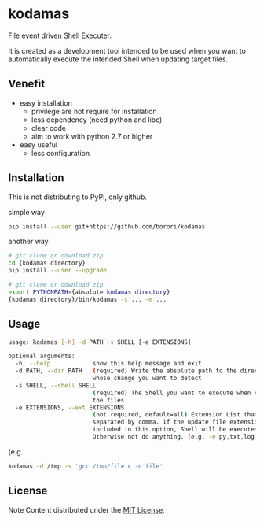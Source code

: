 # kodamas


File event driven Shell Executer.

It is created as a development tool intended to be used when you want to automatically execute the intended Shell when updating target files.

## Venefit
- easy installation 
  - privilege are not require for installation
  - less dependency (need python and libc)
  - clear code
  - aim to work with python 2.7 or higher
- easy useful
  - less configuration


## Installation

This is not distributing to PyPI, only github.

simple way
```sh
pip install --user git+https://github.com/borori/kodamas
```
another way 
```sh
# git clone or download zip
cd {kodamas directory}
pip install --user --upgrade .
```
```sh
# git clone or download zip
export PYTHONPATH={absolute kodamas directory}
{kodamas directory}/bin/kodamas -s ... -m ...
```

## Usage
```sh
usage: kodamas [-h] -d PATH -s SHELL [-e EXTENSIONS]

optional arguments:
  -h, --help            show this help message and exit
  -d PATH, --dir PATH   (required) Write the absolute path to the directory
                        whose change you want to detect
  -s SHELL, --shell SHELL
                        (required) The Shell you want to execute when changing
                        the files
  -e EXTENSIONS, --ext EXTENSIONS
                        (not required, default=all) Extension List that
                        separated by comma. If the update file extension is
                        included in this option, Shell will be executed.
                        Otherwise not do anything. (e.g. -e py,txt,log
```
(e.g.
```sh
kodamas -d /tmp -s 'gcc /tmp/file.c -o file'
```

## License

Note Content distributed under the [MIT License](http://opensource.org/licenses/MIT).